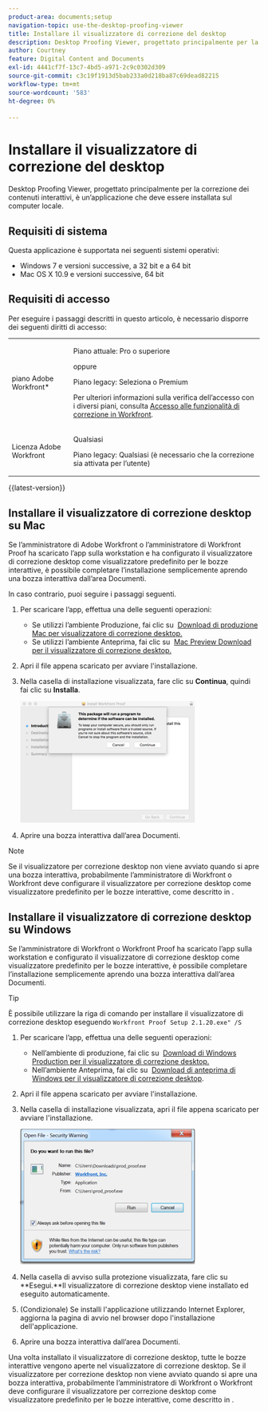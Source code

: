 ```yaml
---
product-area: documents;setup
navigation-topic: use-the-desktop-proofing-viewer
title: Installare il visualizzatore di correzione del desktop
description: Desktop Proofing Viewer, progettato principalmente per la correzione dei contenuti interattivi, è un’applicazione che deve essere installata sul computer locale.
author: Courtney
feature: Digital Content and Documents
exl-id: 4441cf7f-13c7-4bd5-a971-2c9c0302d309
source-git-commit: c3c19f1913d5bab233a0d218ba87c69dead82215
workflow-type: tm+mt
source-wordcount: '583'
ht-degree: 0%

---
```


# Installare il visualizzatore di correzione del desktop

Desktop Proofing Viewer, progettato principalmente per la correzione dei contenuti interattivi, è un’applicazione che deve essere installata sul computer locale.

## Requisiti di sistema

Questa applicazione è supportata nei seguenti sistemi operativi:

* Windows 7 e versioni successive, a 32 bit e a 64 bit
* Mac OS X 10.9 e versioni successive, 64 bit

## Requisiti di accesso

Per eseguire i passaggi descritti in questo articolo, è necessario disporre dei seguenti diritti di accesso:

<table style="table-layout:auto"> 
 <col> 
 <col> 
 <tbody> 
  <tr> 
   <td role="rowheader">piano Adobe Workfront*</td> 
   <td> <p>Piano attuale: Pro o superiore</p> <p>oppure</p> <p>Piano legacy: Seleziona o Premium</p> <p>Per ulteriori informazioni sulla verifica dell’accesso con i diversi piani, consulta <a href="/help/quicksilver/administration-and-setup/manage-workfront/configure-proofing/access-to-proofing-functionality.md" class="MCXref xref">Accesso alle funzionalità di correzione in Workfront</a>.</p> </td> 
  </tr> 
  <tr> 
   <td role="rowheader">Licenza Adobe Workfront</td> 
   <td> <p>Qualsiasi</p> <p>Piano legacy: Qualsiasi (è necessario che la correzione sia attivata per l’utente)</p> </td> 
  </tr> 
 </tbody> 
</table>

{{latest-version}}

## Installare il visualizzatore di correzione desktop su Mac

Se l’amministratore di Adobe Workfront o l’amministratore di Workfront Proof ha scaricato l’app sulla workstation e ha configurato il visualizzatore di correzione desktop come visualizzatore predefinito per le bozze interattive, è possibile completare l’installazione semplicemente aprendo una bozza interattiva dall’area Documenti.

In caso contrario, puoi seguire i passaggi seguenti.

1. Per scaricare l’app, effettua una delle seguenti operazioni:

   * Se utilizzi l’ambiente Produzione, fai clic su  [Download di produzione Mac per visualizzatore di correzione desktop.](https://assets.proofhq.com/nativeviewer/desktop_viewer/Workfront+Proof-2.1.23.pkg)
   * Se utilizzi l’ambiente Anteprima, fai clic su  [Mac Preview Download per il visualizzatore di correzione desktop.](https://assets.preview.proofhq.com/nativeviewer/desktop_viewer/Workfront+Proof+Preview-2.1.23.pkg)

1. Apri il file appena scaricato per avviare l&#39;installazione.
1. Nella casella di installazione visualizzata, fare clic su **Continua**, quindi fai clic su **Installa**.

   ![00000776.png](assets/00000776-350x244.png)

1. Aprire una bozza interattiva dall’area Documenti.

>[!NOTE]
>
>Se il visualizzatore per correzione desktop non viene avviato quando si apre una bozza interattiva, probabilmente l’amministratore di Workfront o Workfront deve configurare il visualizzatore per correzione desktop come visualizzatore predefinito per le bozze interattive, come descritto in .

## Installare il visualizzatore di correzione desktop su Windows

Se l’amministratore di Workfront o Workfront Proof ha scaricato l’app sulla workstation e configurato il visualizzatore di correzione desktop come visualizzatore predefinito per le bozze interattive, è possibile completare l’installazione semplicemente aprendo una bozza interattiva dall’area Documenti.

>[!TIP]
È possibile utilizzare la riga di comando per installare il visualizzatore di correzione desktop eseguendo `Workfront Proof Setup 2.1.20.exe" /S`

1. Per scaricare l’app, effettua una delle seguenti operazioni:

   * Nell’ambiente di produzione, fai clic su  [Download di Windows Production per il visualizzatore di correzione desktop.](https://assets.proofhq.com/nativeviewer/desktop_viewer/Workfront+Proof+Setup+2.1.23.exe)
   * Nell’ambiente Anteprima, fai clic su  [Download di anteprima di Windows per il visualizzatore di correzione desktop](https://assets.preview.proofhq.com/nativeviewer/desktop_viewer/Workfront+Proof+Preview+Setup+2.1.23.exe).

1. Apri il file appena scaricato per avviare l&#39;installazione.
1. Nella casella di installazione visualizzata, apri il file appena scaricato per avviare l&#39;installazione.

   ![Screen_Shot_2018-05-02_at_10.56.55_AM.png](assets/screen-shot-2018-05-02-at-10.56.55-am-350x271.png)

1. Nella casella di avviso sulla protezione visualizzata, fare clic su **Esegui.**Il visualizzatore di correzione desktop viene installato ed eseguito automaticamente. 
1. (Condizionale) Se installi l&#39;applicazione utilizzando Internet Explorer, aggiorna la pagina di avvio nel browser dopo l&#39;installazione dell&#39;applicazione.
1. Aprire una bozza interattiva dall’area Documenti.

Una volta installato il visualizzatore di correzione desktop, tutte le bozze interattive vengono aperte nel visualizzatore di correzione desktop. Se il visualizzatore per correzione desktop non viene avviato quando si apre una bozza interattiva, probabilmente l’amministratore di Workfront o Workfront deve configurare il visualizzatore per correzione desktop come visualizzatore predefinito per le bozze interattive, come descritto in .
